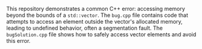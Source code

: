 This repository demonstrates a common C++ error: accessing memory beyond the bounds of a `std::vector`. The `bug.cpp` file contains code that attempts to access an element outside the vector's allocated memory, leading to undefined behavior, often a segmentation fault.  The `bugSolution.cpp` file shows how to safely access vector elements and avoid this error.